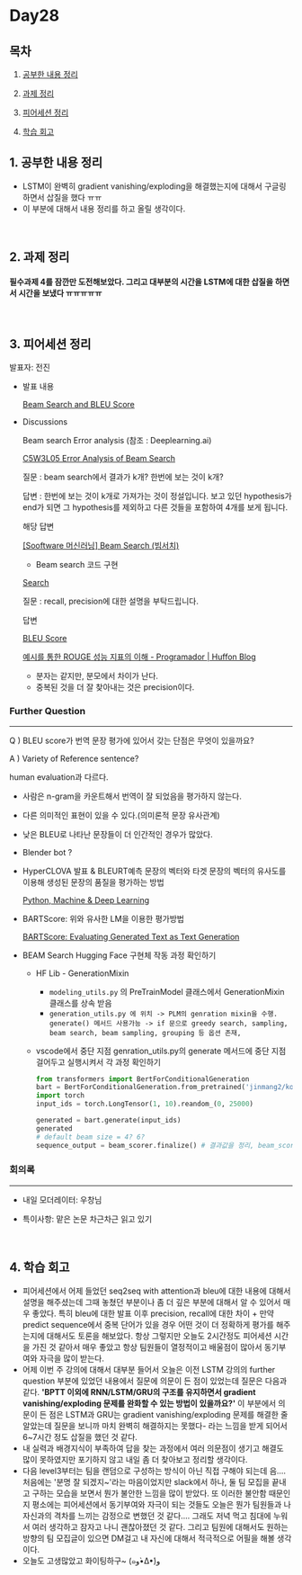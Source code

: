 <!--
구조
*
    *
        * <br>
            &nbsp; - &nbsp; <br>
                &nbsp;&nbsp;&nbsp;&nbsp; ‣ &nbsp; <br>
                    &nbsp;&nbsp;&nbsp;&nbsp;&nbsp;&nbsp;&nbsp;&nbsp; * &nbsp; <br>
-->

# Day28 

## 목차 

1. [공부한 내용 정리](#1-공부한-내용-정리)

2. [과제 정리](#2-과제-정리)

3. [피어세션 정리](#3-피어세션-정리)

4. [학습 회고](#4-학습-회고)

## 1. 공부한 내용 정리

* LSTM이 완벽히 gradient vanishing/exploding을 해결했는지에 대해서 구글링하면서 삽질을 했다 ㅠㅠ
* 이 부분에 대해서 내용 정리를 하고 올릴 생각이다.

<br>

## 2. 과제 정리

#### 필수과제 4를 잠깐만 도전해보았다. 그리고 대부분의 시간을 LSTM에 대한 삽질을 하면서 시간을 보냈다 ㅠㅠㅠㅠㅠ


<br>

## 3. 피어세션 정리

발표자:  전진 

- 발표 내용

    [Beam Search and BLEU Score](https://www.notion.so/Beam-Search-and-BLEU-Score-9372e1e56ae1471d8c46d756f8dcc66a)

- Discussions

    Beam search Error analysis (참조 : Deeplearning.ai)

    [C5W3L05 Error Analysis of Beam Search](https://www.youtube.com/watch?v=ZGUZwk7xIwk)

    질문 : beam search에서 결과가 k개? 한번에 보는 것이 k개?

    답변 : 한번에 보는 것이 k개로 가져가는 것이 정설입니다. 보고 있던 hypothesis가 end가 되면 그 hypothesis를 제외하고 다른 것들을 포함하여 4개를 보게 됩니다.

    해당 답변

    [[Sooftware 머신러닝] Beam Search (빔서치)](https://blog.naver.com/PostView.nhn?blogId=sooftware&logNo=221809101199&from=search&redirect=Log&widgetTypeCall=true&directAccess=false)

    - Beam search 코드 구현

    [Search](https://kh-kim.gitbooks.io/pytorch-natural-language-understanding/content/neural-machine-translation/beam-search.html)

    질문 : recall, precision에 대한 설명을 부탁드립니다.

    답변 

    [BLEU Score](https://donghwa-kim.github.io/BLEU.html)

    [예시를 통한 ROUGE 성능 지표의 이해 - Programador | Huffon Blog](https://huffon.github.io/2019/12/07/rouge/)

    - 분자는 같지만, 분모에서 차이가 난다.
    - 중복된 것을 더 잘 찾아내는 것은 precision이다.

### Further Question

---

Q )  BLEU score가 번역 문장 평가에 있어서 갖는 단점은 무엇이 있을까요?

A )  Variety of Reference sentence? 

human evaluation과 다르다. 

- 사람은 n-gram을 카운트해서 번역이 잘 되었음을 평가하지 않는다.
- 다른 의미적인 표현이 있을 수 있다.(의미론적 문장 유사관계)
- 낮은 BLEU로 나타난 문장들이 더 인간적인 경우가 많았다.
- Blender bot ?
- HyperCLOVA 발표 & BLEURT예측 문장의 벡터와 타겟 문장의 벡터의 유사도를 이용해 생성된 문장의 품질을 평가하는 방법

    [Python, Machine & Deep Learning](https://greeksharifa.github.io/machine_learning/2021/01/13/BLEURT-Learning-Robust-Metrics-for-Text-Generation/)

- BARTScore: 위와 유사한 LM을 이용한 평가방법

    [BARTScore: Evaluating Generated Text as Text Generation](https://arxiv.org/abs/2106.11520)

- BEAM Search Hugging Face 구현체 작동 과정 확인하기
    - HF Lib - GenerationMixin
        - `modeling_utils.py` 의 PreTrainModel 클래스에서 GenerationMixin 클래스를 상속 받음
        - `generation_utils.py 에 위치 -> PLM의 genration mixin을 수행. generate() 메서드 사용가능 -> if 문으로 greedy search, sampling, beam search, beam sampling, grouping 등 옵션 존재,`
    - vscode에서 중단 지점 genration_utils.py의 generate 메서드에 중단 지점 걸어두고 실행시켜서 각 과정 확인하기

        ```python
        from transformers import BertForConditionalGeneration
        bart = BertForConditionalGeneration.from_pretrained('jinmang2/kobart')
        import torch
        input_ids = torch.LongTensor(1, 10).reandom_(0, 25000)

        generated = bart.generate(input_ids)
        generated
        # default beam size = 4? 6?
        sequence_output = beam_scorer.finalize() # 결과값을 정리, beam_score도 입력으로 받는데 가장 높은 것을 선택하기 위해.
        ```

### 회의록

---

-  내일 모더레이터: 우창님 

-  특이사항: 맡은 논문 차근차근 읽고 있기

<br>

## 4. 학습 회고

* 피어세션에서 어제 들었던 seq2seq with attention과 bleu에 대한 내용에 대해서 설명을 해주셨는데 그때 놓쳤던 부분이나 좀 더 깊은 부분에 대해서 알 수 있어서 매우 좋았다. 특히 bleu에 대한 발표 이후 precision, recall에 대한 차이 + 만약 predict sequence에서 중복 단어가 있을 경우 어떤 것이 더 정확하게 평가를 해주는지에 대해서도 토론을 해보았다. 항상 그렇지만 오늘도 2시간정도 피어세션 시간을 가진 것 같아서 매우 좋았고 항상 팀원들이 열정적이고 배울점이 많아서 동기부여와 자극을 많이 받는다.
* 어제 이번 주 강의에 대해서 대부분 들어서 오늘은 이전 LSTM 강의의 further question 부분에 있었던 내용에서 질문에 의문이 든 점이 있었는데 질문은 다음과 같다. __'BPTT 이외에 RNN/LSTM/GRU의 구조를 유지하면서 gradient vanishing/exploding 문제를 완화할 수 있는 방법이 있을까요?'__ 이 부분에서 의문이 든 점은 LSTM과 GRU는 gradient vanishing/exploding 문제를 해결한 줄 알았는데 질문을 보니까 마치 완벽히 해결하지는 못했다- 라는 느낌을 받게 되어서 6~7시간 정도 삽질을 했던 것 같다.
* 내 실력과 배경지식이 부족하여 답을 찾는 과정에서 여러 의문점이 생기고 해결도 많이 못하였지만 포기하지 않고 내일 좀 더 찾아보고 정리할 생각이다.
* 다음 level3부터는 팀을 랜덤으로 구성하는 방식이 아닌 직접 구해야 되는데 음.... 처음에는 '분명 잘 되겠지~'라는 마음이었지만 slack에서 하나, 둘 팀 모집을 끝내고 구하는 모습을 보면서 뭔가 불안한 느낌을 많이 받았다. 또 이러한 불안함 때문인지 평소에는 피어세션에서 동기부여와 자극이 되는 것들도 오늘은 뭔가 팀원들과 나 자신과의 격차를 느끼는 감정으로 변했던 것 같다.... 그래도 저녁 먹고 침대에 누워서 여러 생각하고 잠자고 나니 괜찮아졌던 것 같다. 그리고 팀원에 대해서도 원하는 방향의 팀 모집글이 있으면 DM걸고 내 자신에 대해서 적극적으로 어필을 해볼 생각이다.
* 오늘도 고생많았고 화이팅하구~ 
(๑و•̀Δ•́)و 
<br>
